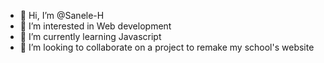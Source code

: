 - 👋 Hi, I’m @Sanele-H
- 👀 I’m interested in Web development 
- 🌱 I’m currently learning Javascript 
- 💞️ I’m looking to collaborate on a project to remake my school's website 
  

<!---
Sanele-H/Sanele-H is a ✨ special ✨ repository because its `README.md` (this file) appears on your GitHub profile.
You can click the Preview link to take a look at your changes.
--->
